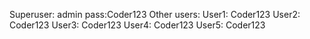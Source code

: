 Superuser: admin pass:Coder123
Other users:
User1: Coder123
User2: Coder123
User3: Coder123
User4: Coder123
User5: Coder123
